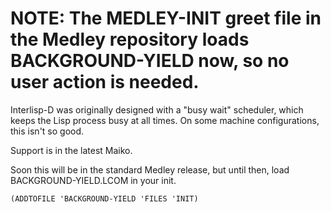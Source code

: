 # NOTE: The MEDLEY-INIT greet file in the Medley repository loads BACKGROUND-YIELD now, so no user action is needed.

Interlisp-D was originally designed with a "busy wait" scheduler, which keeps the Lisp process busy at all times.
On some machine configurations, this isn't so good.

Support is in the latest Maiko.

Soon this will be in the standard Medley release, but until then, load BACKGROUND-YIELD.LCOM in your init.
```
(ADDTOFILE 'BACKGROUND-YIELD 'FILES 'INIT)
``` 
